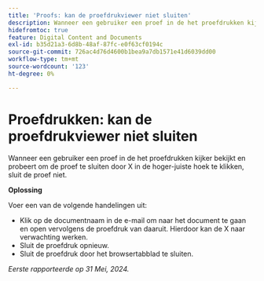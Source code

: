 ```yaml
---
title: 'Proofs: kan de proefdrukviewer niet sluiten'
description: Wanneer een gebruiker een proef in de het proefdrukken kijker bekijkt en probeert om de proef te sluiten door X in de hoger-juiste hoek te klikken, sluit de proef niet. Er is een tijdelijke oplossing beschikbaar.
hidefromtoc: true
feature: Digital Content and Documents
exl-id: b35d21a3-6d8b-48af-87fc-e0f63cf0194c
source-git-commit: 726ac4d76d4600b1bea9a7db1571e41d6039dd00
workflow-type: tm+mt
source-wordcount: '123'
ht-degree: 0%

---
```


# Proefdrukken: kan de proefdrukviewer niet sluiten

<!--
>[!NOTE]
>
>This issue was fixed on June 20, 2024.
-->

Wanneer een gebruiker een proef in de het proefdrukken kijker bekijkt en probeert om de proef te sluiten door X in de hoger-juiste hoek te klikken, sluit de proef niet.

**Oplossing**

Voer een van de volgende handelingen uit:

* Klik op de documentnaam in de e-mail om naar het document te gaan en open vervolgens de proefdruk van daaruit. Hierdoor kan de X naar verwachting werken.
* Sluit de proefdruk opnieuw.
* Sluit de proefdruk door het browsertabblad te sluiten.

_Eerste rapporteerde op 31 Mei, 2024._
